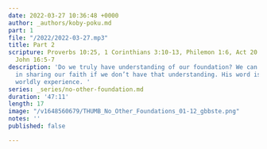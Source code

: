 ```yaml
---
date: 2022-03-27 10:36:48 +0000
author: _authors/koby-poku.md
part: 1
file: "/2022/2022-03-27.mp3"
title: Part 2
scripture: Proverbs 10:25, 1 Corinthians 3:10-13, Philemon 1:6, Act 20:32, Luke 8:,
  John 16:5-7
description: 'Do we truly have understanding of our foundation? We can’t be effective
  in sharing our faith if we don’t have that understanding. His word is more than
  worldly experience. '
series: _series/no-other-foundation.md
duration: '47:11'
length: 17
image: "/v1648560679/THUMB_No_Other_Foundations_01-12_gbbste.png"
notes: ''
published: false

---
```

